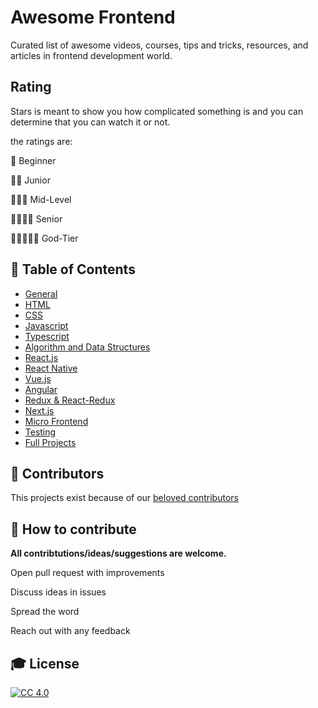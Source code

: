 # Awesome Frontend
Curated list of awesome videos, courses, tips and tricks, resources, and articles in frontend development world.


## Rating
Stars is meant to show you how complicated something is and you can determine that you can watch it or not.

the ratings are:

🌟 Beginner

🌟🌟 Junior

🌟🌟🌟 Mid-Level

🌟🌟🌟🌟 Senior

🌟🌟🌟🌟🌟 God-Tier

## :bookmark_tabs: Table of Contents

- [General](topics/general.md)
- [HTML](topics/html.md)
- [CSS](topics/css.md)
- [Javascript](topics/javascript.md)
- [Typescript](topics/typescript.md)
- [Algorithm and Data Structures](topics/algorithm-and-data-structures.md)
- [React.js](topics/react.md)
- [React Native](topics/react-native.md)
- [Vue.js](topics/vue.md)
- [Angular](topics/angular.md)
- [Redux & React-Redux](topics/redux.md)
- [Next.js](topics/nextjs.md)
- [Micro Frontend](topics/micro-frontend.md)
- [Testing](topics/testing.md)
- [Full Projects](topics/full-projects.md)


## :tada: Contributors
This projects exist because of our [beloved contributors](https://github.com/MRezaSafari/AwesomeFrontend/graphs/contributors)



## :gem: How to contribute

**All contribtutions/ideas/suggestions are welcome.**

Open pull request with improvements

Discuss ideas in issues

Spread the word

Reach out with any feedback


## 🎓 License

[![CC 4.0][license-image]][license-url]

[license-url]: http://www.wtfpl.net
[license-image]: https://img.shields.io/badge/License-WTFPL%202.0-lightgrey.svg?style=flat-square
